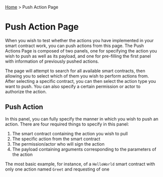 [Home](../..) > Push Action Page

# Push Action Page

When you wish to test whether the actions you have implemented in your smart contract work, you can push actions from this page. The Push Actions Page is composed of two panels, one for specifying the action you wish to push as well as its payload, and one for pre-filling the first panel with information of previously pushed actions. 

The page will attempt to search for all available smart contracts, then allowing you to select which of them you wish to perform actions from. After selecting a specific contract, you can then select the action type you want to push. You can also specify a certain permission or actor to authorize the action. 

## Push Action 

In this panel, you can fully specify the manner in which you wish to push an action. There are four required things to specify in this panel:

1. The smart contract containing the action you wish to pull
2. The specific action from the smart contract
3. The permission/actor who will sign the action
4. The payload containing arguments corresponding to the parameters of the action

The most basic example, for instance, of a `HelloWorld` smart contract with only one action named `Greet` and requesting of one 
